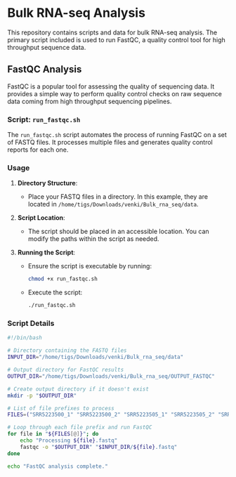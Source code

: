 # Bulk RNA-seq Analysis

This repository contains scripts and data for bulk RNA-seq analysis. The primary script included is used to run FastQC, a quality control tool for high throughput sequence data.

## FastQC Analysis

FastQC is a popular tool for assessing the quality of sequencing data. It provides a simple way to perform quality control checks on raw sequence data coming from high throughput sequencing pipelines.

### Script: `run_fastqc.sh`

The `run_fastqc.sh` script automates the process of running FastQC on a set of FASTQ files. It processes multiple files and generates quality control reports for each one.

### Usage

1. **Directory Structure**:
   - Place your FASTQ files in a directory. In this example, they are located in `/home/tigs/Downloads/venki/Bulk_rna_seq/data`.

2. **Script Location**:
   - The script should be placed in an accessible location. You can modify the paths within the script as needed.

3. **Running the Script**:
   - Ensure the script is executable by running:
     ```sh
     chmod +x run_fastqc.sh
     ```
   - Execute the script:
     ```sh
     ./run_fastqc.sh
     ```

### Script Details

```bash
#!/bin/bash

# Directory containing the FASTQ files
INPUT_DIR="/home/tigs/Downloads/venki/Bulk_rna_seq/data"

# Output directory for FastQC results
OUTPUT_DIR="/home/tigs/Downloads/venki/Bulk_rna_seq/OUTPUT_FASTQC"

# Create output directory if it doesn't exist
mkdir -p "$OUTPUT_DIR"

# List of file prefixes to process
FILES=("SRR5223500_1" "SRR5223500_2" "SRR5223505_1" "SRR5223505_2" "SRR5223522_1" "SRR5223522_2")

# Loop through each file prefix and run FastQC
for file in "${FILES[@]}"; do
    echo "Processing ${file}.fastq"
    fastqc -o "$OUTPUT_DIR" "$INPUT_DIR/${file}.fastq"
done

echo "FastQC analysis complete."
